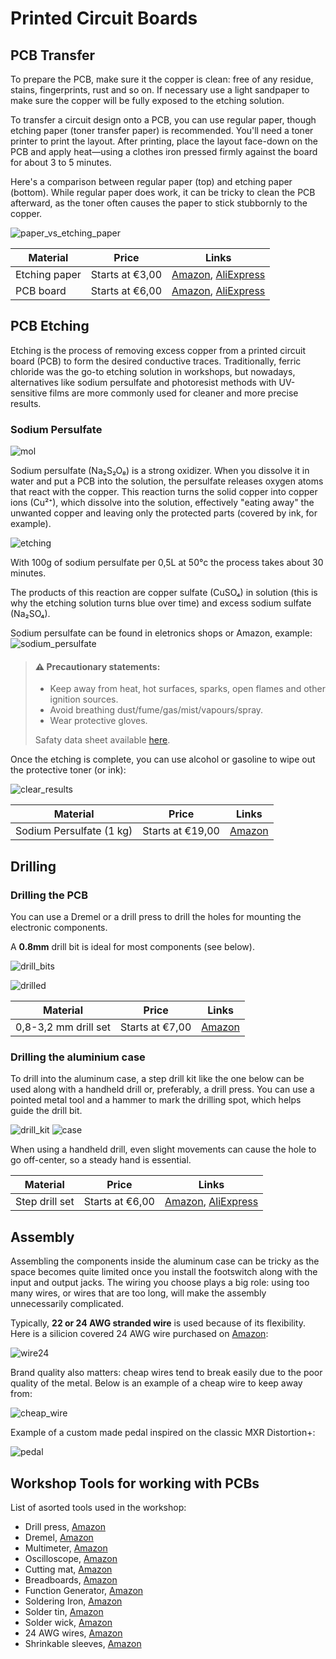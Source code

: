 # Printed Circuit Boards

## PCB Transfer

To prepare the PCB, make sure it the copper is clean: free of any residue, stains, fingerprints, rust and so on. If necessary use a light sandpaper to make sure the copper will be fully exposed to the etching solution.

To transfer a circuit design onto a PCB, you can use regular paper, though etching paper (toner transfer paper) is recommended. You'll need a toner printer to print the layout. After printing, place the layout face-down on the PCB and apply heat—using a clothes iron pressed firmly against the board for about 3 to 5 minutes.

Here's a comparison between regular paper (top) and etching paper (bottom). While regular paper does work, it can be tricky to clean the PCB afterward, as the toner often causes the paper to stick stubbornly to the copper.

![paper_vs_etching_paper]


|Material|Price|Links|
|---|---|---|
|Etching paper|Starts at €3,00|[Amazon](https://www.amazon.com/Ximimark-20Pcs-Transfer-Electronic-Prototype/dp/B07MYXK4WJ), [AliExpress](https://aliexpress.com/item/32800926240.html)|
|PCB board|Starts at €6,00|[Amazon](https://www.amazon.nl/FOROREH-Koperen-Printplaat-Eenzijdige-Ketels/dp/B087M1GDCP), [AliExpress](https://nl.aliexpress.com/item/1005004595360265.html)|

## PCB Etching

Etching is the process of removing excess copper from a printed circuit board (PCB) to form the desired conductive traces. Traditionally, ferric chloride was the go-to etching solution in workshops, but nowadays, alternatives like sodium persulfate and photoresist methods with UV-sensitive films are more commonly used for cleaner and more precise results.

### Sodium Persulfate

![mol]

Sodium persulfate (Na₂S₂O₈) is a strong oxidizer. When you dissolve it in water and put a PCB into the solution, the persulfate releases oxygen atoms that react with the copper. This reaction turns the solid copper into copper ions (Cu²⁺), which dissolve into the solution, effectively "eating away" the unwanted copper and leaving only the protected parts (covered by ink, for example).

![etching]

With 100g of sodium persulfate per 0,5L at 50°c the process takes about 30 minutes.

The products of this reaction are copper sulfate (CuSO₄) in solution (this is why the etching solution turns blue over time) and excess sodium sulfate (Na₂SO₄).

Sodium persulfate can be found in eletronics shops or Amazon, example:
![sodium_persulfate]

> #### ⚠️ Precautionary statements:
>
>- Keep away from heat, hot surfaces, sparks, open flames and other ignition
>sources.
>- Avoid breathing dust/fume/gas/mist/vapours/spray.
>- Wear protective gloves.
>
> Safaty data sheet available [here](https://www.fishersci.com/store/msds?partNumber=O61141&countryCode=US&language=en).


Once the etching is complete, you can use alcohol or gasoline to wipe out the protective toner (or ink):

![clear_results]

|Material|Price|Links|
|---|---|---|
|Sodium Persulfate (1 kg)|Starts at €19,00|[Amazon](https://www.amazon.nl/dp/B08WPX5K6J)|

## Drilling

### Drilling the PCB

You can use a Dremel or a drill press to drill the holes for mounting the electronic components.

A **0.8mm** drill bit is ideal for most components (see below).

![drill_bits]

![drilled]


|Material|Price|Links|
|---|---|---|
|0,8-3,2 mm drill set|Starts at €7,00|[Amazon](https://www.amazon.nl/Dremel-628-Boorset-Borenset-Multitool/dp/B0002SMO5Y)|


### Drilling the aluminium case

To drill into the aluminum case, a step drill kit like the one below can be used along with a handheld drill or, preferably, a drill press. You can use a pointed metal tool and a hammer to mark the drilling spot, which helps guide the drill bit.

![drill_kit]
![case]

When using a handheld drill, even slight movements can cause the hole to go off-center, so a steady hand is essential.



|Material|Price|Links|
|---|---|---|
|Step drill set|Starts at €6,00|[Amazon](https://www.amazon.nl/Mesybveo-trappenboorset-kegelboor-zeskantige-kegeltrappenboor/dp/B0CCJJPHSH), [AliExpress](https://nl.aliexpress.com/item/1005005882425579.html)|

## Assembly

Assembling the components inside the aluminum case can be tricky as the space becomes quite limited once you install the footswitch along with the input and output jacks. The wiring you choose plays a big role: using too many wires, or wires that are too long, will make the assembly unnecessarily complicated.

Typically, **22 or 24 AWG stranded wire** is used because of its flexibility. Here is a silicion covered 24 AWG wire purchased on [Amazon](https://www.amazon.nl/dp/B089CHVN7G):

![wire24]

Brand quality also matters: cheap wires tend to break easily due to the poor quality of the metal. Below is an example of a cheap wire to keep away from:

![cheap_wire]

Example of a custom made pedal inspired on the classic MXR Distortion+:

![pedal]

## Workshop Tools for working with PCBs

List of asorted tools used in the workshop:

- Drill press, [Amazon](https://www.amazon.nl/EBERTH-Tafelboormachine-kolomboormachine-spindelslag-werkplaatsgereedschap/dp/B01DUEDPX6)
- Dremel, [Amazon](https://www.amazon.nl/Dremel-3000-Multitool-130W-Multifunctioneel/dp/B014UXZHGY)
- Multimeter, [Amazon](https://www.amazon.nl/Aeyytoe-DC-spanning-achtergrondlicht-spanningsmeter-elektriciens/dp/B0C8214NBM)
- Oscilloscope, [Amazon](https://www.amazon.nl/HANMATEK-Digitale-Oscilloscoop-Laboratorium-DOS1102/dp/B0833X3RFK)
- Cutting mat, [Amazon](https://www.amazon.nl/Zelfgenezende-roterende-dubbelzijdige-knutselsnijplank-plakboekproject/dp/B088LZNS1M)
- Breadboards, [Amazon](https://www.amazon.nl/Solderless-Prototype-Breadboard-Protoboard-Universal/dp/B07MY24K28)
- Function Generator, [Amazon](https://www.amazon.nl/ANGEEK-Generator-Adjustable-Frequency-Amplitude/dp/B08LGRG7L2)
- Soldering Iron, [Amazon](https://www.amazon.nl/Lytool-Soldeerstation-Display-Temperatuurbereik-Wachtwoordbeveiliging/dp/B0987H26KP)
- Solder tin, [Amazon](https://www.amazon.nl/Soldeertin-soldeerdraad-soldeertin-vloeimiddel-colofonium/dp/B07SRXWBDS)
- Solder wick, [Amazon](https://www.amazon.nl/dp/B093ZYD79M/ref=sspa_dk_detail_1?pd_rd_i=B093ZYD79M)
- 24 AWG wires, [Amazon](https://www.amazon.nl/gp/product/B089CHVN7G)
- Shrinkable sleeves, [Amazon](https://www.amazon.nl/Eventronic-Krimpkous-Waterdicht-Elektrische-Draadschakelaars/dp/B08SMGQ93M)


<!-- Assets -->
[sodium_persulfate]: assets/sodium_persulfate.jpg "Sodium persufate"
[paper_vs_etching_paper]: assets/paper_vs_etching_paper.jpg "paper_vs_etching_paper"
[clear_results]: assets/clear_results.jpg "clear_results"
[drilled]: assets/drilled.jpg "drilled"
[mol]: assets/sodium_persulfate_mol.png "mol"
[drill_bits]: assets/drill_bits.jpg "drill_bits"
[drill_kit]: assets/drill_kit.jpg "drill_kit"
[pedal]: assets/pedal.jpg "pedal"
[etching]: assets/etching.gif "etching"
[wire24]: assets/24awg.jpg "Wire 24 AWG"
[cheap_wire]: assets/cheap_wire.jpg "Cheap wire"
[case]: assets/case.jpg "Case"